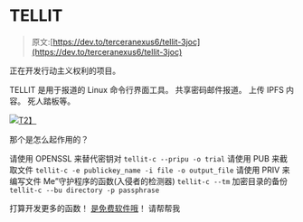 # TELLIT

> 原文:[https://dev.to/terceranexus6/tellit-3joc](https://dev.to/terceranexus6/tellit-3joc)

正在开发行动主义权利的项目。

TELLIT 是用于报道的 Linux 命令行界面工具。 共享密码邮件报道。 上传 IPFS 内容。 死人踏板等。

[![](../Images/0a74c2b98cdcd77df937865be1bbd9ed.png)T2】](https://res.cloudinary.com/practicaldev/image/fetch/s--5Ey48B-0--/c_limit%2Cf_auto%2Cfl_progressive%2Cq_66%2Cw_880/https://gitlab.com/terceranexus6/tellit/raw/master/multimedia/Gifi.gif)

那个是怎么起作用的？

请使用 OPENSSL 来替代密钥对
`tellit-c --pripu -o trial`
请使用 PUB 来截取文件
`tellit-c -e publickey_name -i file -o output_file`
请使用 PRIV 来编写文件 Me”守护程序的函数(入侵者的检测器)
`tellit-c --tm`
加密目录的备份
`tellit-c --bu directory -p passphrase`

打算开发更多的函数！
[是免费软件哦](https://gitlab.com/terceranexus6/tellit)！ 请帮帮我